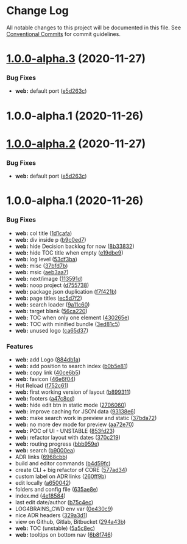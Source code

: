 # Change Log

All notable changes to this project will be documented in this file.
See [Conventional Commits](https://conventionalcommits.org) for commit guidelines.

# [1.0.0-alpha.3](https://github.com/thomvaill/log4brains/compare/v1.0.0-alpha.2...v1.0.0-alpha.3) (2020-11-27)


### Bug Fixes

* **web:** default port ([e5d263c](https://github.com/thomvaill/log4brains/commit/e5d263c349ee7ba20c524b17de7591bcc99d9fc0))



# 1.0.0-alpha.1 (2020-11-26)





# [1.0.0-alpha.2](https://github.com/thomvaill/log4brains/compare/v1.0.0-alpha.1...v1.0.0-alpha.2) (2020-11-27)


### Bug Fixes

* **web:** default port ([e5d263c](https://github.com/thomvaill/log4brains/commit/e5d263c349ee7ba20c524b17de7591bcc99d9fc0))





# 1.0.0-alpha.1 (2020-11-26)


### Bug Fixes

* **web:** col title ([1d1cafa](https://github.com/thomvaill/log4brains/commit/1d1cafa6baa191a242069f7fc6bc0e9ff8a9ac1b))
* **web:** div inside p ([b9c0ed7](https://github.com/thomvaill/log4brains/commit/b9c0ed7a10b016b7edf8d8f047eda0cb96ecbe42))
* **web:** hide Decision backlog for now ([8b33832](https://github.com/thomvaill/log4brains/commit/8b338329abb3eed34e5c6d417bab8af636042fe1))
* **web:** hide TOC title when empty ([e19dbe9](https://github.com/thomvaill/log4brains/commit/e19dbe99c23ada44683b088cbeb96fea3fe549d2))
* **web:** log level ([53df3ba](https://github.com/thomvaill/log4brains/commit/53df3bab4400cafaf68cab4b29fa61aa257d2ca6))
* **web:** misc ([37bfd7b](https://github.com/thomvaill/log4brains/commit/37bfd7b8360c8ff28f5cd5121bf63274b2effdeb))
* **web:** msic ([aeb3aa7](https://github.com/thomvaill/log4brains/commit/aeb3aa758276ebce3a8825f3bc65ba61ad78b7e3))
* **web:** next/image ([113591d](https://github.com/thomvaill/log4brains/commit/113591d5d00ff584db5c301354acb8c2f82a3f4e))
* **web:** noop project ([d755738](https://github.com/thomvaill/log4brains/commit/d755738bc3c94a70b12773423260e6150349110e))
* **web:** package.json duplication ([f7f421b](https://github.com/thomvaill/log4brains/commit/f7f421b56b131951cd2ce9678e789e6b96767364))
* **web:** page titles ([ec5d7f2](https://github.com/thomvaill/log4brains/commit/ec5d7f2e211342dd8be83e2cadf8d9ab5c666cde))
* **web:** search loader ([9a11c60](https://github.com/thomvaill/log4brains/commit/9a11c6064da0ca001c20b4289203127a362662b9))
* **web:** target blank ([56ca220](https://github.com/thomvaill/log4brains/commit/56ca220f1879512dfb5ee8a0b8b770e0f3cb01cf))
* **web:** TOC when only one element ([430265e](https://github.com/thomvaill/log4brains/commit/430265e833f51f85d91a5f6c96fdc57f04c7b860))
* **web:** TOC with minified bundle ([3ed81c5](https://github.com/thomvaill/log4brains/commit/3ed81c5dc0f1baf0e89809309d09b6601d6a3587))
* **web:** unused logo ([ca65d37](https://github.com/thomvaill/log4brains/commit/ca65d3725d02b9a6bcc85b2ae8c63e43edeb11e5))


### Features

* **web:** add Logo ([884db1a](https://github.com/thomvaill/log4brains/commit/884db1ac86fa189e5c29ecb385407fe80a2769db))
* **web:** add position to search index ([b0b5e81](https://github.com/thomvaill/log4brains/commit/b0b5e819615abc1a0a128f85de4fb3803af7282b))
* **web:** copy link ([40ce6b5](https://github.com/thomvaill/log4brains/commit/40ce6b5a8a1640da1773a09320f8ddb95abe375f))
* **web:** favicon ([46e6f04](https://github.com/thomvaill/log4brains/commit/46e6f041c3faca015cda72747db325c9f26a89b9))
* Hot Reload ([f752c61](https://github.com/thomvaill/log4brains/commit/f752c61b39fcf3f650e472ab94d6405f1bc0ff5a))
* **web:** first working version of layout ([b899311](https://github.com/thomvaill/log4brains/commit/b899311151cac1f2f0272ec1d2b5278d1cb93475))
* **web:** footers ([a47c8cd](https://github.com/thomvaill/log4brains/commit/a47c8cdaa5c63067d51c16620b51f3a8c6213cdd))
* **web:** hide edit btn in static mode ([2706060](https://github.com/thomvaill/log4brains/commit/270606041df422716ac114d856368b8c086ea6da))
* **web:** improve caching for JSON data ([93138e6](https://github.com/thomvaill/log4brains/commit/93138e635db2006af9b9ccd70ea9187a1765265b))
* **web:** make search work in preview and static ([37bda72](https://github.com/thomvaill/log4brains/commit/37bda7266ad97bdbb3096cf9950abd47ba1dccbb))
* **web:** no more dev mode for preview ([aa72e70](https://github.com/thomvaill/log4brains/commit/aa72e7003644cc48bbe5643b695f2421543b162b))
* **web:** POC of UI - UNSTABLE ([853fd23](https://github.com/thomvaill/log4brains/commit/853fd2399b402eb58a20d00e05f768d2996eac01))
* **web:** refactor layout with dates ([370c219](https://github.com/thomvaill/log4brains/commit/370c219e5474b2e3b5bf45e4ce5b4439a6e500e1))
* **web:** routing progress ([bbb959e](https://github.com/thomvaill/log4brains/commit/bbb959e58f49845d82183728b3ed637bf24033e4))
* **web:** search ([b9000ea](https://github.com/thomvaill/log4brains/commit/b9000ea54863c3bf35767de6dab5ffc29b1954cd))
* ADR links ([6968cbb](https://github.com/thomvaill/log4brains/commit/6968cbbebd33feadb23d3db8212434918f028e82))
* build and editor commands ([b4d59fc](https://github.com/thomvaill/log4brains/commit/b4d59fc39d9e37314d0d4246d8deebcc96586d97))
* create CLI + big refactor of CORE ([577ad34](https://github.com/thomvaill/log4brains/commit/577ad34cc324e795d27fb7fef1e62cb091db3255))
* custom label on ADR links ([260ff9b](https://github.com/thomvaill/log4brains/commit/260ff9b98b201aeb420914b2b9e5c649460908c7))
* edit locally ([a650042](https://github.com/thomvaill/log4brains/commit/a650042e3c969ed687f39b775e817751e00e8611))
* folders and config file ([635ae8e](https://github.com/thomvaill/log4brains/commit/635ae8e2e71f553916631451da120eabc273d07d))
* index.md ([4e18584](https://github.com/thomvaill/log4brains/commit/4e185842432ba97017ec43f8e3728b1f4f6014ea))
* last edit date/author ([b75c4ec](https://github.com/thomvaill/log4brains/commit/b75c4ecb152f4a028a73fd1b781bce752e42c8e1))
* LOG4BRAINS_CWD env var ([0e430c9](https://github.com/thomvaill/log4brains/commit/0e430c9f8cafc9a7d76acb9865e1cf6ba835818f))
* nice ADR headers ([329a3d1](https://github.com/thomvaill/log4brains/commit/329a3d18bf275485c0e2becf899dd32e79218728))
* view on Github, Gitlab, Bitbucket ([294a43b](https://github.com/thomvaill/log4brains/commit/294a43be3a9989ef7476fa5ab225a4f5b389bf77))
* **web:** TOC (unstable) ([5a5c8ec](https://github.com/thomvaill/log4brains/commit/5a5c8ec42fe2f9c492ac118ef19620e87a24bc60))
* **web:** tooltips on bottom nav ([6b8f746](https://github.com/thomvaill/log4brains/commit/6b8f746b0837bf7ec2bf5cd17adc34c48fe0a4e9))
